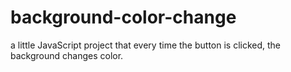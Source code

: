 # background-color-change
a little JavaScript project that every time the button is clicked, the background changes color.

